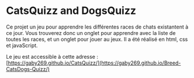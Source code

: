 # CatsQuizz and DogsQuizz

Ce projet un jeu pour apprendre les différentes races de chats existantent à ce jour. Vous trouverez donc un onglet pour apprendre avec la liste de toutes les races, et un onglet pour jouer au jeux. Il a été réalisé en html, css et javaScript.

Le jeu est accessible à cette adresse : [https://gaby269.github.io/CatsQuizz/](https://gaby269.github.io/Breed-CatsDogs-Quizz/)
